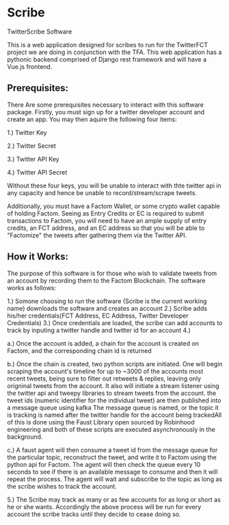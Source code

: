 # Scribe
TwitterScribe Software

This is a web application designed for scribes to run for the TwitterFCT project we are doing in conjunction with the TFA. This web application has a pythonic backend comprised of Django rest framework and will have a Vue.js frontend. 

## Prerequisites:

There Are some prerequisites necessary to interact with this software package. Firstly, you must sign up for a twitter developer account and create an app. You may then aquire the following four items:

1.) Twitter Key

2.) Twitter Secret

3.) Twitter API Key

4.) Twitter API Secret

Without these four keys, you will be unable to interact with thte twitter api in any capacity and hence be unable to record/stream/scrape tweets.

Additionally, you must have a Factom Wallet, or some crypto wallet capable of holding Factom. Seeing as Entry Credits or EC is required to submit transactions to Factom, you will need to have an ample supply of entry credits, an FCT address, and an EC address so that you will be able to "Factomize" the tweets after gathering them via the Twitter API.

## How it Works:

The purpose of this software is for those who wish to validate tweets from an account by recording them to the Factom Blockchain. The software works as follows:

1.) Somone choosing to run the software (Scribe is the current working name) downloads the software and creates an account
2.) Scribe adds his/her credentials(FCT Address, EC Address, Twitter Developer Credentials)
3.) Once credentials are loaded, the scribe can add accounts to track by inputing a twitter handle and twitter id for an account
4.) 
  
  a.) Once the account is added, a chain for the account is created on Factom, and the corresponding chain id is returned

  b.) Once the chain is created, two python scripts are initiated. One will begin scraping the account's timeline for up to         ~3000 of the accounts most recent tweets, being sure to filter out retweets & replies, leaving only origninal tweets           from the account. It also will initiate a stream listener using the twitter api and tweepy libraries to stream tweets         from the account. the tweet ids (numeric identifier for the individual tweet) are then published into a message queue         using kafka  The message queue is named, or the topic it is tracking is named after the twitter handle for the account         being trackedAll of this is done using the Faust Library open sourced by Robinhood engineering and both of these scripts       are executed asynchronously in the background.
  
  c.) A faust agent will then consume a tweet id from the message queue for the particular topic, reconstruct the tweet, and 
      write it to Factom using the python api for Factom. The agent will then check the queue every 10 seconds to see if there       is an available message to consume and then it will repeat the process. The agent will wait and subscribe to the topic         as long as the scribe wishes to track the account.
      
 5.) The Scribe may track as many or as few accounts for as long or short as he or she wants. Accordingly the above process will be run for every account the scribe tracks until they decide to cease doing so.
